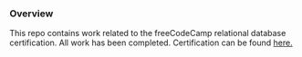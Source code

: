 ### Overview
This repo contains work related to the freeCodeCamp relational database certification. All work has been completed. Certification can be found [here.](https://www.freecodecamp.org/certification/fcc4e9df306-93af-48bb-8f12-71a3285bc149/relational-database-v8)
